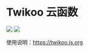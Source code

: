 # Twikoo 云函数

[![](https://img.shields.io/npm/v/twikoo-func)](https://www.npmjs.com/package/twikoo-func)
[![](https://img.shields.io/npm/l/twikoo-func)](./LICENSE)

使用说明：https://twikoo.js.org
